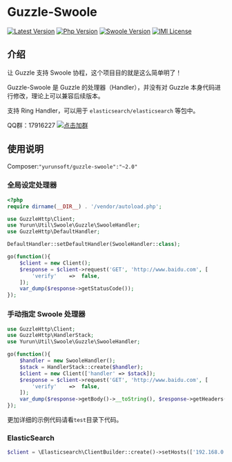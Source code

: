 # Guzzle-Swoole

[![Latest Version](https://img.shields.io/packagist/v/yurunsoft/guzzle-swoole.svg)](https://packagist.org/packages/yurunsoft/guzzle-swoole)
[![Php Version](https://img.shields.io/badge/php-%3E=7.1-brightgreen.svg)](https://secure.php.net/)
[![Swoole Version](https://img.shields.io/badge/swoole-%3E=4.0.0-brightgreen.svg)](https://github.com/swoole/swoole-src)
[![IMI License](https://img.shields.io/github/license/Yurunsoft/Guzzle-Swoole.svg)](https://github.com/Yurunsoft/Guzzle-Swoole/blob/master/LICENSE)

## 介绍

让 Guzzle 支持 Swoole 协程，这个项目目的就是这么简单明了！

Guzzle-Swoole 是 Guzzle 的处理器（Handler），并没有对 Guzzle 本身代码进行修改，理论上可以兼容后续版本。

支持 Ring Handler，可以用于 `elasticsearch/elasticsearch` 等包中。

QQ群：17916227 [![点击加群](https://pub.idqqimg.com/wpa/images/group.png "点击加群")](https://jq.qq.com/?_wv=1027&k=5wXf4Zq)

## 使用说明

Composer:`"yurunsoft/guzzle-swoole":"~2.0"`

### 全局设定处理器

```php
<?php
require dirname(__DIR__) . '/vendor/autoload.php';

use GuzzleHttp\Client;
use Yurun\Util\Swoole\Guzzle\SwooleHandler;
use GuzzleHttp\DefaultHandler;

DefaultHandler::setDefaultHandler(SwooleHandler::class);

go(function(){
    $client = new Client();
    $response = $client->request('GET', 'http://www.baidu.com', [
        'verify'    =>  false,
    ]);
    var_dump($response->getStatusCode());
});

```

### 手动指定 Swoole 处理器

```php
use GuzzleHttp\Client;
use GuzzleHttp\HandlerStack;
use Yurun\Util\Swoole\Guzzle\SwooleHandler;

go(function(){
    $handler = new SwooleHandler();
    $stack = HandlerStack::create($handler);
    $client = new Client(['handler' => $stack]);
    $response = $client->request('GET', 'http://www.baidu.com', [
        'verify'    =>  false,
    ]);
    var_dump($response->getBody()->__toString(), $response->getHeaders());
});
```

更加详细的示例代码请看`test`目录下代码。

### ElasticSearch

```php
$client = \Elasticsearch\ClientBuilder::create()->setHosts(['192.168.0.233:9200'])->setHandler(new \Yurun\Util\Swoole\Guzzle\Ring\SwooleHandler())->build();
```
